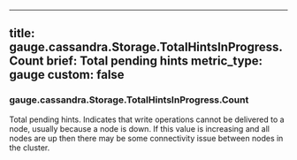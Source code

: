 
---
title: gauge.cassandra.Storage.TotalHintsInProgress.Count
brief: Total pending hints
metric_type: gauge
custom: false
---
### gauge.cassandra.Storage.TotalHintsInProgress.Count

Total pending hints. Indicates that write operations cannot be
delivered to a node, usually because a node is down. If this value is
increasing and all nodes are up then there may be some connectivity
issue between nodes in the cluster.


